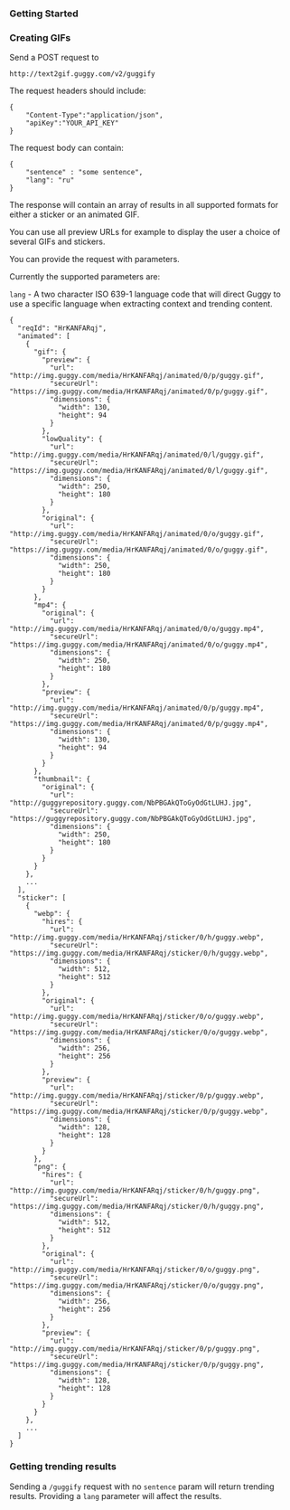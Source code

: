 ### Getting Started

### Creating GIFs
Send a POST request to 
````
http://text2gif.guggy.com/v2/guggify
````

The request headers should include:
````
{
    "Content-Type":"application/json",
    "apiKey":"YOUR_API_KEY"
}
````

The request body can contain:
````
{
    "sentence" : "some sentence",
    "lang": "ru"
}
````

The response will contain an array of results in all supported formats for either a sticker or an animated GIF.

You can use all preview URLs for example to display the user a choice of several GIFs and stickers.

You can provide the request with parameters.

Currently the supported parameters are:

`lang` - A two character ISO 639-1 language code that will direct Guggy to use a specific language when extracting context and trending content.


````
{
  "reqId": "HrKANFARqj",
  "animated": [
    {
      "gif": {
        "preview": {
          "url": "http://img.guggy.com/media/HrKANFARqj/animated/0/p/guggy.gif",
          "secureUrl": "https://img.guggy.com/media/HrKANFARqj/animated/0/p/guggy.gif",
          "dimensions": {
            "width": 130,
            "height": 94
          }
        },
        "lowQuality": {
          "url": "http://img.guggy.com/media/HrKANFARqj/animated/0/l/guggy.gif",
          "secureUrl": "https://img.guggy.com/media/HrKANFARqj/animated/0/l/guggy.gif",
          "dimensions": {
            "width": 250,
            "height": 180
          }
        },
        "original": {
          "url": "http://img.guggy.com/media/HrKANFARqj/animated/0/o/guggy.gif",
          "secureUrl": "https://img.guggy.com/media/HrKANFARqj/animated/0/o/guggy.gif",
          "dimensions": {
            "width": 250,
            "height": 180
          }
        }
      },
      "mp4": {
        "original": {
          "url": "http://img.guggy.com/media/HrKANFARqj/animated/0/o/guggy.mp4",
          "secureUrl": "https://img.guggy.com/media/HrKANFARqj/animated/0/o/guggy.mp4",
          "dimensions": {
            "width": 250,
            "height": 180
          }
        },
        "preview": {
          "url": "http://img.guggy.com/media/HrKANFARqj/animated/0/p/guggy.mp4",
          "secureUrl": "https://img.guggy.com/media/HrKANFARqj/animated/0/p/guggy.mp4",
          "dimensions": {
            "width": 130,
            "height": 94
          }
        }
      },
      "thumbnail": {
        "original": {
          "url": "http://guggyrepository.guggy.com/NbPBGAkQToGyOdGtLUHJ.jpg",
          "secureUrl": "https://guggyrepository.guggy.com/NbPBGAkQToGyOdGtLUHJ.jpg",
          "dimensions": {
            "width": 250,
            "height": 180
          }
        }
      }
    },
    ...
  ],
  "sticker": [
    {
      "webp": {
        "hires": {
          "url": "http://img.guggy.com/media/HrKANFARqj/sticker/0/h/guggy.webp",
          "secureUrl": "https://img.guggy.com/media/HrKANFARqj/sticker/0/h/guggy.webp",
          "dimensions": {
            "width": 512,
            "height": 512
          }
        },
        "original": {
          "url": "http://img.guggy.com/media/HrKANFARqj/sticker/0/o/guggy.webp",
          "secureUrl": "https://img.guggy.com/media/HrKANFARqj/sticker/0/o/guggy.webp",
          "dimensions": {
            "width": 256,
            "height": 256
          }
        },
        "preview": {
          "url": "http://img.guggy.com/media/HrKANFARqj/sticker/0/p/guggy.webp",
          "secureUrl": "https://img.guggy.com/media/HrKANFARqj/sticker/0/p/guggy.webp",
          "dimensions": {
            "width": 128,
            "height": 128
          }
        }
      },
      "png": {
        "hires": {
          "url": "http://img.guggy.com/media/HrKANFARqj/sticker/0/h/guggy.png",
          "secureUrl": "https://img.guggy.com/media/HrKANFARqj/sticker/0/h/guggy.png",
          "dimensions": {
            "width": 512,
            "height": 512
          }
        },
        "original": {
          "url": "http://img.guggy.com/media/HrKANFARqj/sticker/0/o/guggy.png",
          "secureUrl": "https://img.guggy.com/media/HrKANFARqj/sticker/0/o/guggy.png",
          "dimensions": {
            "width": 256,
            "height": 256
          }
        },
        "preview": {
          "url": "http://img.guggy.com/media/HrKANFARqj/sticker/0/p/guggy.png",
          "secureUrl": "https://img.guggy.com/media/HrKANFARqj/sticker/0/p/guggy.png",
          "dimensions": {
            "width": 128,
            "height": 128
          }
        }
      }
    },
    ...
  ]
}
````

### Getting trending results

Sending a `/guggify` request with no `sentence` param will return trending results.
Providing a `lang` parameter will affect the results.